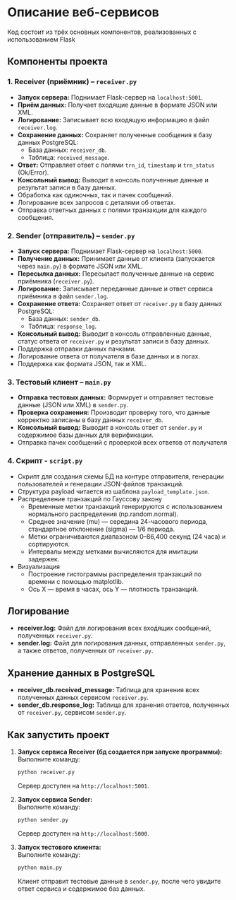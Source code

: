 
# Описание веб-сервисов

Код состоит из трёх основных компонентов, реализованных с использованием Flask

## Компоненты проекта

### 1. Receiver (приёмник) – `receiver.py`
- **Запуск сервера:** Поднимает Flask-сервер на `localhost:5001`.
- **Приём данных:** Получает входящие данные в формате JSON или XML.
- **Логирование:** Записывает всю входящую информацию в файл `receiver.log`.
- **Сохранение данных:** Сохраняет полученные сообщения в базу данных PostgreSQL:
  - База данных: `receiver_db`.
  - Таблица: `received_message`.
- **Ответ:** Отправляет ответ с полями `trn_id`, `timestamp` и `trn_status` (Ok/Error).
- **Консольный вывод:** Выводит в консоль полученные данные и результат записи в базу данных.
- Обработка как одиночных, так и пачек сообщений.
- Логирование всех запросов с деталями об ответах.
- Отправка ответных данных с полями транзакции для каждого сообщения.

### 2. Sender (отправитель) – `sender.py`
- **Запуск сервера:** Поднимает Flask-сервер на `localhost:5000`.
- **Получение данных:** Принимает данные от клиента (запускается через `main.py`) в формате JSON или XML.
- **Пересылка данных:** Пересылает полученные данные на сервис приёмника (`receiver.py`).
- **Логирование:** Записывает переданные данные и ответ сервиса приёмника в файл `sender.log`.
- **Сохранение ответа:** Сохраняет ответ от `receiver.py` в базу данных PostgreSQL:
  - База данных: `sender_db`.
  - Таблица: `response_log`.
- **Консольный вывод:** Выводит в консоль отправленные данные, статус ответа от `receiver.py` и результат записи в базу данных.
- Поддержка отправки данных пачками.
- Логирование ответа от получателя в базе данных и в логах.
- Поддержка как формата JSON, так и XML.

### 3. Тестовый клиент – `main.py`
- **Отправка тестовых данных:** Формирует и отправляет тестовые данные (JSON или XML) в `sender.py`.
- **Проверка сохранения:** Производит проверку того, что данные корректно записаны в базу данных `receiver_db`.
- **Консольный вывод:** Выводит в консоль ответ от `sender.py` и содержимое базы данных для верификации.
- Отправка пачек сообщений с проверкой всех ответов от получателя
  
### 4. Скрипт - `script.py`
- Скрипт для создания схемы БД на контуре отправителя, генерации пользователей и генерации JSON-файлов транзакций.
- Структура payload читается из шаблона `payload_template.json`.
- Распределение транзакций по Гауссову закону
    - Временные метки транзакций генерируются с использованием нормального распределения (np.random.normal).
    - Среднее значение (mu) — середина 24-часового периода, стандартное отклонение (sigma) — 1/6 периода.
    - Метки ограничиваются диапазоном 0–86,400 секунд (24 часа) и сортируются.
    - Интервалы между метками вычисляются для имитации задержек.
- Визуализация
    - Построение гистограммы распределения транзакций по времени с помощью matplotlib.
    - Ось X — время в часах, ось Y — плотность транзакций.
  
## Логирование
- **receiver.log:** Файл для логирования всех входящих сообщений, полученных `receiver.py`.
- **sender.log:** Файл для логирования данных, отправленных `sender.py`, а также ответов, полученных от `receiver.py`.

## Хранение данных в PostgreSQL
- **receiver_db.received_message:** Таблица для хранения всех полученных данных сервисом `receiver.py`.
- **sender_db.response_log:** Таблица для хранения ответов, полученных от `receiver.py`, сервисом `sender.py`.


## Как запустить проект

1. **Запуск сервиса Receiver (бд создается при запуске программы):**  
   Выполните команду:  
   ```bash
   python receiver.py
   ```
   Сервер доступен на `http://localhost:5001`.

2. **Запуск сервиса Sender:**  
   Выполните команду:  
   ```bash
   python sender.py
   ```
   Сервер доступен на `http://localhost:5000`.

3. **Запуск тестового клиента:**  
   Выполните команду:  
   ```bash
   python main.py
   ```
   Клиент отправит тестовые данные в `sender.py`, после чего увидите ответ сервиса и содержимое баз данных.
